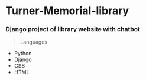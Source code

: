 # Turner-Memorial-library
### Django project of library website with chatbot
<link rel="stylesheet" href="path/to/font-mfizz/font-mfizz.css">

>Languages
* Python 
* Django
* CSS
* HTML 


